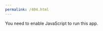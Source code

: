 ```yaml
---
permalink: /404.html
---
```

<!doctype html><html lang="en"><head><meta charset="utf-8"/><link rel="icon" href="/favicon.ico"/><meta name="viewport" content="width=device-width,initial-scale=1"/><meta name="theme-color" content="#000000"/><meta name="description" content="Unlock new level of power in building native apps for mobile, web and desktop 10x faster for FREE. Create stunning UI and advanced logic easily. Flutter based"/><link rel="apple-touch-icon" href="/logo192.png"/><link rel="manifest" href="/manifest.json"/><meta name="author" content="Yasir Kadhim, YasirKadhim+meta@protonmail.com"/><meta name="title" content="Nowa | Most flexible no code App builder ever made"/><meta property="og:type" content="website"/><meta property="og:url" content="https://nowa.dev/"/><meta property="og:title" content="Nowa | Most flexible no code App builder ever made"/><meta property="og:description" content="Unlock new level of power in building native apps for mobile, web and desktop 10x faster for FREE. Create stunning UI and advanced logic easily. Flutter based"/><meta property="og:image" content="https://nowa.dev/preview.png"/><meta property="twitter:card" content="summary_large_image"/><meta property="twitter:url" content="https://twitter.com/nowa_dev"/><meta property="twitter:title" content="Nowa | Most flexible no code App builder ever made"/><meta property="twitter:description" content="Unlock new level of power in building native apps for mobile, web and desktop 10x faster for FREE. Create stunning UI and advanced logic easily. Flutter based"/><meta property="twitter:image" content="https://nowa.dev/preview.png"/><title>Nowa | Most flexible no code App builder ever made</title><script defer="defer" src="/static/js/main.df56c478.js"></script><link href="/static/css/main.103a0d44.css" rel="stylesheet"></head><body><noscript>You need to enable JavaScript to run this app.</noscript><div id="root"></div></body></html>
